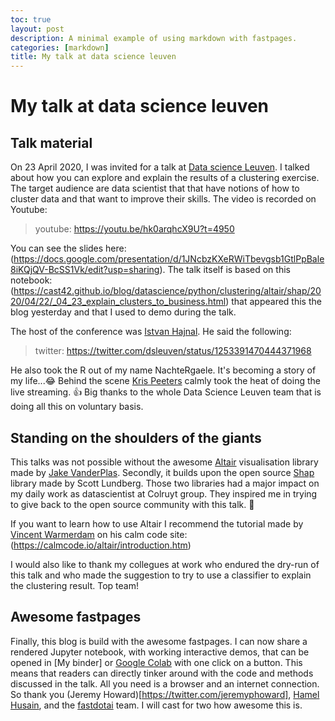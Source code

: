 ```yaml
---
toc: true
layout: post
description: A minimal example of using markdown with fastpages.
categories: [markdown]
title: My talk at data science leuven
---
```

# My talk at data science leuven

## Talk material

On 23 April 2020, I was invited for a talk at [Data science Leuven](https://www.meetup.com/nl-NL/Data-Science-Leuven/).
I talked about how you can explore and explain the results of a clustering exercise. The target audience are data scientist that that have notions of how to cluster data and that want to improve their skills. The video is recorded on Youtube:

 > youtube: https://youtu.be/hk0arqhcX9U?t=4950

  You can see the slides here: (https://docs.google.com/presentation/d/1JNcbzKXeRWiTbevgsb1GtlPpBale8iKQjQV-BcSS1Vk/edit?usp=sharing). The talk itself is based on this notebook: (https://cast42.github.io/blog/datascience/python/clustering/altair/shap/2020/04/22/_04_23_explain_clusters_to_business.html) that appeared this the blog yesterday and that I used to demo during the talk.

  The host of the conference was [Istvan Hajnal](https://twitter.com/IstvanHajnal). He said the following:

  > twitter: https://twitter.com/dsleuven/status/1253391470444371968

He also took the R out of my name NachteRgaele. It's becoming a story of my life...:joy: Behind the scene [Kris Peeters](https://twitter.com/peeterskris) calmly took the heat of doing the live streaming. :+1: Big thanks to the whole Data Science Leuven team that is doing all this on voluntary basis.

## Standing on the shoulders of the giants

This talks was not possible without the awesome [Altair](https://altair-viz.github.io/) visualisation library made by [Jake VanderPlas](http://vanderplas.com/). Secondly, it builds upon the open source [Shap](https://github.com/slundberg/shap) library made by Scott Lundberg. Those two libraries had a major impact on my daily work as datascientist at Colruyt group. They inspired me in trying to give back to the open source community with this talk. :metal:

If you want to learn how to use Altair I recommend the tutorial made by [Vincent Warmerdam](https://twitter.com/fishnets88) on his calm code site: (https://calmcode.io/altair/introduction.htm)

I would also like to thank my collegues at work who endured the dry-run of this talk and who made the suggestion to try to use a classifier to explain the clustering result. Top team!

## Awesome fastpages

Finally, this blog is build with the awesome fastpages. I can now share a rendered Jupyter notebook, with working interactive demos, that can be opened in [My binder] or [Google Colab](https://research.google.com/colaboratory/faq.html) with one click on a button. This means that readers can directly tinker around with the code and methods discussed in the talk. All you need is a browser and an internet connection. So thank you (Jeremy Howard)[https://twitter.com/jeremyphoward], [Hamel Husain](https://twitter.com/HamelHusain), and the [fastdotai](https://twitter.com/fastdotai) team. I will cast for two how awesome this is.
 